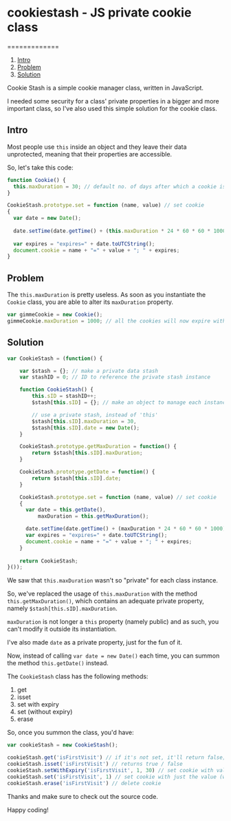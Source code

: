 # cookiestash - JS private cookie class
=============
1. [Intro](#intro)
2. [Problem](#problem)
3. [Solution](#solution)

Cookie Stash is a simple cookie manager class, written in JavaScript.

I needed some security for a class' private properties in a bigger and more important class, so I've also used this simple solution for the cookie class.

## Intro

Most people use `this` inside an object and they leave their data unprotected, meaning that their properties are accessible.

So, let's take this code:

```javascript
function Cookie() {
  this.maxDuration = 30; // default no. of days after which a cookie is set to expire
}

CookieStash.prototype.set = function (name, value) // set cookie
{
  var date = new Date();
  
  date.setTime(date.getTime() + (this.maxDuration * 24 * 60 * 60 * 1000));
  
  var expires = "expires=" + date.toUTCString();
  document.cookie = name + "=" + value + "; " + expires;
}
```

## Problem

The `this.maxDuration` is pretty useless. As soon as you instantiate the `Cookie` class, you are able to alter its `maxDuration` property.


```javascript
var gimmeCookie = new Cookie();
gimmeCookie.maxDuration = 1000; // all the cookies will now expire within a default of 3 years' time
```

## Solution

```javascript
var CookieStash = (function() {

	var $stash = {}; // make a private data stash
	var stashID = 0; // ID to reference the private stash instance

	function CookieStash() {
		this.sID = stashID++;
		$stash[this.sID] = {}; // make an object to manage each instance

		// use a private stash, instead of 'this'
		$stash[this.sID].maxDuration = 30,
		$stash[this.sID].date = new Date();
	}

	CookieStash.prototype.getMaxDuration = function() {
		return $stash[this.sID].maxDuration;
	}

	CookieStash.prototype.getDate = function() {
		return $stash[this.sID].date;
	}

	CookieStash.prototype.set = function (name, value) // set cookie
	{
	  var date = this.getDate(),
		  maxDuration = this.getMaxDuration();

	  date.setTime(date.getTime() + (maxDuration * 24 * 60 * 60 * 1000));
	  var expires = "expires=" + date.toUTCString();
	  document.cookie = name + "=" + value + "; " + expires;
	}
	
	return CookieStash;
}());
```

We saw that `this.maxDuration` wasn't so "private" for each class instance. 

So, we've replaced the usage of `this.maxDuration` with the method `this.getMaxDuration()`, which contains an adequate private property, namely `$stash[this.sID].maxDuration`.

`maxDuration` is not longer a `this` property (namely public) and as such, you can't modify it outside its instantiation.

I've also made `date` as a private property, just for the fun of it.

Now, instead of calling `var date = new Date()` each time, you can summon the method `this.getDate()` instead.

The `CookieStash` class has the following methods:

1. get
2. isset
3. set with expiry
4. set (without expiry)
5. erase

So, once you summon the class, you'd have:

```javascript
var cookieStash = new CookieStash();

cookieStash.get('isFirstVisit') // if it's not set, it'll return false; otherwise, returns the value
cookieStash.isset('isFirstVisit') // returns true / false
cookieStash.setWithExpiry('isFirstVisit', 1, 30) // set cookie with value and expiry date
cookieStash.set('isFirstVisit', 1) // set cookie with just the value (will self-destruct in the defaulted no. of days - see getMaxDuration method)
cookieStash.erase('isFirstVisit') // delete cookie
```

Thanks and make sure to check out the source code.

Happy coding!
